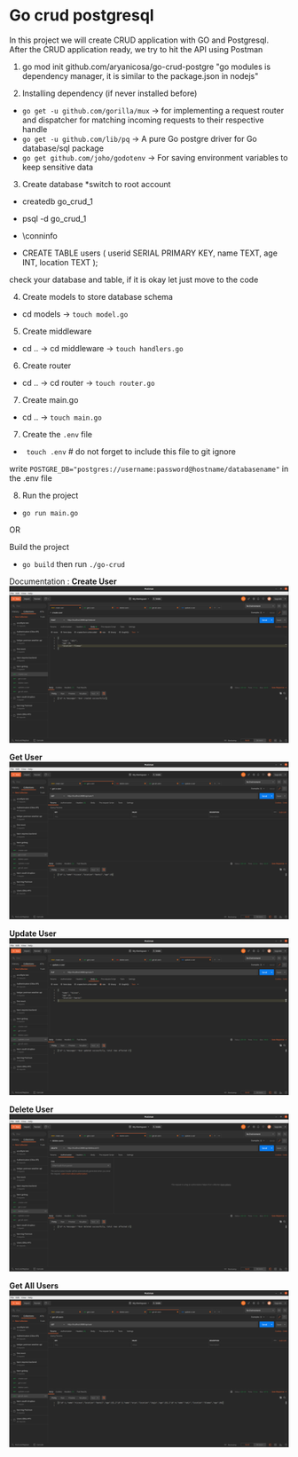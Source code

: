 # Go crud postgresql

In this project we will create CRUD application with GO and Postgresql.
After the CRUD application ready, we try to hit the API using Postman

1. go mod init github.com/aryanicosa/go-crud-postgre
"go modules is dependency manager, it is similar to the package.json in nodejs"

2. Installing dependency (if never installed before)
- `go get -u github.com/gorilla/mux` -> for implementing a request router and dispatcher for matching incoming requests to their respective handle
- `go get -u github.com/lib/pq` -> A pure Go postgre driver for Go database/sql package
- `go get github.com/joho/godotenv` -> For saving environment variables to keep sensitive data

3. Create database
*switch to root account
- createdb go_crud_1
- psql -d go_crud_1
- \conninfo

- CREATE TABLE users (
    userid SERIAL PRIMARY KEY,
    name TEXT,
    age INT,
    location TEXT
);

check your database and table, if it is okay let just move to the code

4. Create models to store database schema
- cd models -> `touch model.go`

5. Create middleware
- cd .. -> cd middleware -> `touch handlers.go`

6. Create router
- cd .. -> cd router -> `touch router.go`

7. Create main.go
- cd .. -> `touch main.go`

7. Create the `.env` file
- ` touch .env` # do not forget to include this file to git ignore

write `POSTGRE_DB="postgres://username:password@hostname/databasename"` in the .env file

8. Run the project
- `go run main.go`

OR 

Build the project
- `go build` then run `./go-crud`

Documentation :
**Create User**
![Create User](/doc_postman/createUser.png)

**Get User**
![Get User](/doc_postman/getUser.png)

**Update User**
![Update User](/doc_postman/updateUser.png)

**Delete User**
![Delete User](/doc_postman/deleteUser.png)

**Get All Users**
![Get All Users](/doc_postman/getAllUsers.png)
